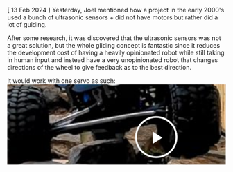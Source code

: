 \[  13 Feb 2024 \]
Yesterday, Joel mentioned how a project in the early 2000's used a bunch of ultrasonic sensors + did not have motors but rather did a lot of guiding.

After some research, it was discovered that the ultrasonic sensors was not a great solution, but the whole gliding concept is fantastic since it reduces the development cost of having a heavily opinionated robot while still taking in human input and instead have a very unopinionated robot that changes directions of the wheel to give feedback as to the best direction.

It would work with one servo as such:
![servo example](./Servo_Example.png)


